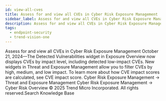 ```yaml
---
id: view-all-cves
title: Assess for and view all CVEs in Cyber Risk Exposure Management
sidebar_label: Assess for and view all CVEs in Cyber Risk Exposure Management
description: Assess for and view all CVEs in Cyber Risk Exposure Management
tags:
  - endpoint-security
  - trend-vision-one
---
```


 Assess for and view all CVEs in Cyber Risk Exposure Management October 21, 2024—The Detected Vulnerabilities widget in Exposure Overview now displays CVEs by impact level, including detected low-impact CVEs. New widgets in Threat and Exposure Management allow you to filter CVEs by high, medium, and low impact. To learn more about how CVE impact scores are calculated, see CVE impact score. Cyber Risk Exposure Management → Threat and Exposure Management Cyber Risk Exposure Management → Cyber Risk Overview © 2025 Trend Micro Incorporated. All rights reserved.Search Knowledge Base